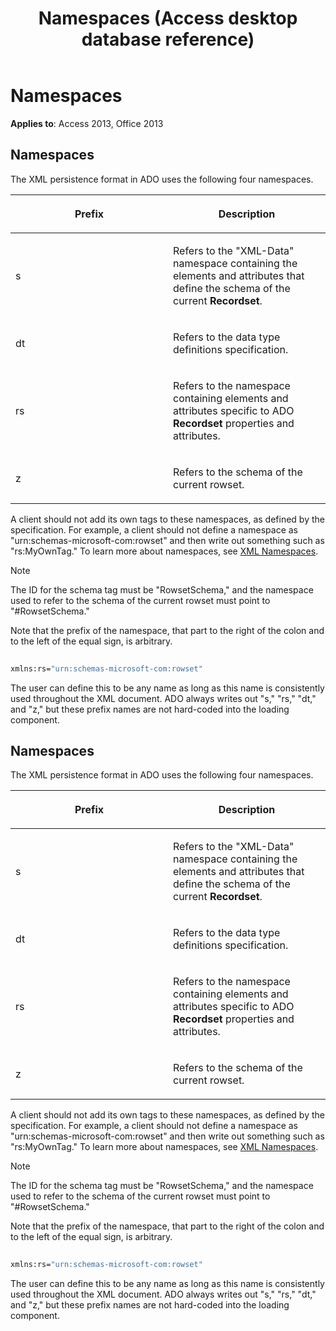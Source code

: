 ﻿---
title: Namespaces (Access desktop database reference)
TOCTitle: Namespaces
ms:assetid: e39f003c-3d16-1fae-48c5-304593c41f2f
ms:mtpsurl: https://msdn.microsoft.com/library/JJ250158(v=office.15)
ms:contentKeyID: 48548318
ms.date: 09/18/2015
mtps_version: v=office.15
---

# Namespaces


**Applies to**: Access 2013, Office 2013

## Namespaces

The XML persistence format in ADO uses the following four namespaces.

<table>
<colgroup>
<col style="width: 50%" />
<col style="width: 50%" />
</colgroup>
<thead>
<tr class="header">
<th><p>Prefix</p></th>
<th><p>Description</p></th>
</tr>
</thead>
<tbody>
<tr class="odd">
<td><p>s</p></td>
<td><p>Refers to the &quot;XML-Data&quot; namespace containing the elements and attributes that define the schema of the current <strong>Recordset</strong>.</p></td>
</tr>
<tr class="even">
<td><p>dt</p></td>
<td><p>Refers to the data type definitions specification.</p></td>
</tr>
<tr class="odd">
<td><p>rs</p></td>
<td><p>Refers to the namespace containing elements and attributes specific to ADO <strong>Recordset</strong> properties and attributes.</p></td>
</tr>
<tr class="even">
<td><p>z</p></td>
<td><p>Refers to the schema of the current rowset.</p></td>
</tr>
</tbody>
</table>


A client should not add its own tags to these namespaces, as defined by the specification. For example, a client should not define a namespace as "urn:schemas-microsoft-com:rowset" and then write out something such as "rs:MyOwnTag." To learn more about namespaces, see [XML Namespaces](https://www.w3.org/tr/xml-names/).


> [!NOTE]
> <P>The ID for the schema tag must be "RowsetSchema," and the namespace used to refer to the schema of the current rowset must point to "#RowsetSchema."</P>



Note that the prefix of the namespace, that part to the right of the colon and to the left of the equal sign, is arbitrary.

```vb 
 
xmlns:rs="urn:schemas-microsoft-com:rowset" 
```

The user can define this to be any name as long as this name is consistently used throughout the XML document. ADO always writes out "s," "rs," "dt," and "z," but these prefix names are not hard-coded into the loading component.

## Namespaces

The XML persistence format in ADO uses the following four namespaces.

<table>
<colgroup>
<col style="width: 50%" />
<col style="width: 50%" />
</colgroup>
<thead>
<tr class="header">
<th><p>Prefix</p></th>
<th><p>Description</p></th>
</tr>
</thead>
<tbody>
<tr class="odd">
<td><p>s</p></td>
<td><p>Refers to the &quot;XML-Data&quot; namespace containing the elements and attributes that define the schema of the current <strong>Recordset</strong>.</p></td>
</tr>
<tr class="even">
<td><p>dt</p></td>
<td><p>Refers to the data type definitions specification.</p></td>
</tr>
<tr class="odd">
<td><p>rs</p></td>
<td><p>Refers to the namespace containing elements and attributes specific to ADO <strong>Recordset</strong> properties and attributes.</p></td>
</tr>
<tr class="even">
<td><p>z</p></td>
<td><p>Refers to the schema of the current rowset.</p></td>
</tr>
</tbody>
</table>


A client should not add its own tags to these namespaces, as defined by the specification. For example, a client should not define a namespace as "urn:schemas-microsoft-com:rowset" and then write out something such as "rs:MyOwnTag." To learn more about namespaces, see [XML Namespaces](https://www.w3.org/tr/xml-names/).


> [!NOTE]
> <P>The ID for the schema tag must be "RowsetSchema," and the namespace used to refer to the schema of the current rowset must point to "#RowsetSchema."</P>



Note that the prefix of the namespace, that part to the right of the colon and to the left of the equal sign, is arbitrary.

```vb 
 
xmlns:rs="urn:schemas-microsoft-com:rowset" 
```

The user can define this to be any name as long as this name is consistently used throughout the XML document. ADO always writes out "s," "rs," "dt," and "z," but these prefix names are not hard-coded into the loading component.

